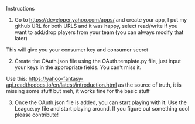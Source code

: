 Instructions

1. Go to https://developer.yahoo.com/apps/ and create your app, I put my github URL for both URLS and it was happy, select read/write if you want to add/drop players from
your team (you can always modify that later)

This will give you your consumer key and consumer secret

2. Create the OAuth.json file using the OAuth.template.py file, just input your keys in the appropriate fields. You can't miss it.

Use this: https://yahoo-fantasy-api.readthedocs.io/en/latest/introduction.html as the source of truth, it is missing some stuff but meh, it works fine for the basic stuff

3. Once the OAuth.json file is added, you can start playing with it. Use the League.py file and start playing around. If you figure out something cool please contribute! 